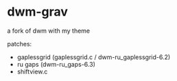 # dwm-grav
a fork of dwm with my theme

patches:
- gaplessgrid (gaplessgrid.c / dwm-ru_gaplessgrid-6.2)
- ru gaps     (dwm-ru_gaps-6.3)
- shiftview.c
